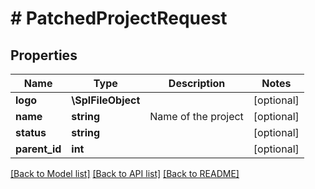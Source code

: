 # # PatchedProjectRequest

## Properties

Name | Type | Description | Notes
------------ | ------------- | ------------- | -------------
**logo** | **\SplFileObject** |  | [optional]
**name** | **string** | Name of the project | [optional]
**status** | **string** |  | [optional]
**parent_id** | **int** |  | [optional]

[[Back to Model list]](../../README.md#models) [[Back to API list]](../../README.md#endpoints) [[Back to README]](../../README.md)
